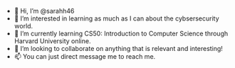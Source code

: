 - 👋 Hi, I’m @sarahh46
- 👀 I’m interested in learning as much as I can about the cybsersecurity world.
- 🌱 I’m currently learning CS50: Introduction to Computer Science through Harvard University online.
- 💞️ I’m looking to collaborate on anything that is relevant and interesting!
- 📫 You can just direct message me to reach me.
